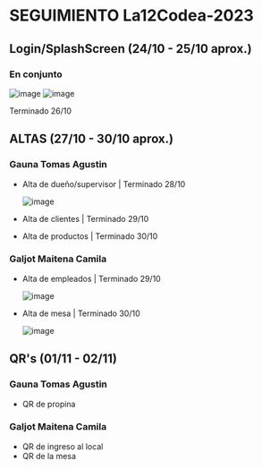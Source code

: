 # SEGUIMIENTO La12Codea-2023

## Login/SplashScreen (24/10 - 25/10 aprox.)
### En conjunto
![image](https://github.com/galjotmaitena/La12Codea-2023/assets/86839503/da53f25f-1449-4e33-9d81-a84fa7d69bf2)    ![image](https://github.com/galjotmaitena/La12Codea-2023/assets/86839503/1053be6a-b56f-4f15-a854-abe50cccea72)


Terminado 26/10

## ALTAS (27/10 - 30/10 aprox.)
### Gauna Tomas Agustin
* Alta de dueño/supervisor | Terminado 28/10
  
  ![image](https://github.com/galjotmaitena/La12Codea-2023/assets/86839503/e7870fc5-cff1-47bc-b791-a9534d32bb3b)
* Alta de clientes | Terminado 29/10
* Alta de productos | Terminado 30/10

### Galjot Maitena Camila
* Alta de empleados | Terminado 29/10

  ![image](https://github.com/galjotmaitena/La12Codea-2023/assets/86839503/e22c43dd-0f64-430d-a889-b28fa77a5946)
* Alta de mesa | Terminado 30/10

  ![image](https://github.com/galjotmaitena/La12Codea-2023/assets/86839503/36329fb6-d582-498b-b572-a18d236c9da7)

## QR's (01/11 - 02/11)
### Gauna Tomas Agustin
* QR de propina

### Galjot Maitena Camila
* QR de ingreso al local
* QR de la mesa
